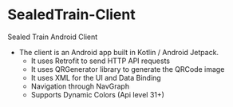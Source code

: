 # SealedTrain-Client
Sealed Train Android Client
- The client is an Android app built in Kotlin / Android Jetpack.
    - It uses Retrofit to send HTTP API requests
    - It uses QRGenerator library to generate the QRCode image
    - It uses XML for the UI and Data Binding
    - Navigation through NavGraph
    - Supports Dynamic Colors (Api level 31+)
